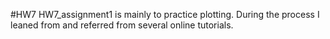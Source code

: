 #HW7
HW7_assignment1 is mainly to practice plotting. During the process I leaned from and referred from several online tutorials.
